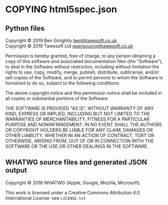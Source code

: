 COPYING html5spec.json
======================

Python files
------------

Copyright © 2019 Ben Golightly <ben@tawesoft.co.uk>  
Copyright © 2019 Tawesoft Ltd <opensource@tawesoft.co.uk>

Permission is hereby granted, free of charge, to any person obtaining a copy
of this software and associated documentation files (the "Software"), to deal
in the Software without restriction,  including without limitation the rights
to use,  copy, modify,  merge,  publish, distribute, sublicense,  and/or sell
copies  of  the  Software,  and  to  permit persons  to whom  the Software is
furnished to do so, subject to the following conditions:

The above copyright notice  and this permission notice  shall be  included in
all copies or substantial portions of the Software.

THE SOFTWARE IS PROVIDED  "AS IS",  WITHOUT WARRANTY OF ANY KIND,  EXPRESS OR
IMPLIED,  INCLUDING  BUT  NOT LIMITED TO THE WARRANTIES  OF  MERCHANTABILITY,
FITNESS FOR A PARTICULAR PURPOSE  AND NONINFRINGEMENT.  IN NO EVENT SHALL THE
AUTHORS  OR COPYRIGHT HOLDERS  BE LIABLE  FOR ANY  CLAIM,  DAMAGES  OR  OTHER
LIABILITY, WHETHER IN AN ACTION OF CONTRACT, TORT OR OTHERWISE, ARISING FROM,
OUT OF OR IN CONNECTION WITH THE SOFTWARE OR THE USE OR OTHER DEALINGS IN THE
SOFTWARE.


WHATWG source files and generated JSON output
---------------------------------------------

Copyright © 2018 WHATWG (Apple, Google, Mozilla, Microsoft).

This work is licensed under a Creative Commons Attribution 4.0 International
License: see `LICENSE.txt`


